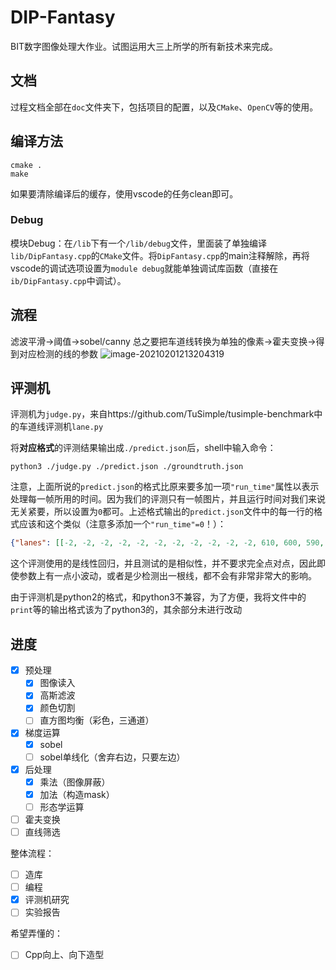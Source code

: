 # DIP-Fantasy

BIT数字图像处理大作业。试图运用大三上所学的所有新技术来完成。

## 文档

过程文档全部在`doc`文件夹下，包括项目的配置，以及`CMake`、`OpenCV`等的使用。

## 编译方法

```shell
cmake .
make
```

如果要清除编译后的缓存，使用vscode的任务clean即可。

### Debug

模块Debug：在`/lib`下有一个`/lib/debug`文件，里面装了单独编译`lib/DipFantasy.cpp`的`CMake`文件。将`DipFantasy.cpp`的main注释解除，再将vscode的调试选项设置为`module debug`就能单独调试库函数（直接在`ib/DipFantasy.cpp`中调试）。

## 流程

滤波平滑->阈值->sobel/canny 总之要把车道线转换为单独的像素->霍夫变换->得到对应检测的线的参数
![image-20210201213204319](https://cdn.jsdelivr.net/gh/I-Rinka/picTure//image-20210201213204319.png)

## 评测机

评测机为`judge.py`，来自https://github.com/TuSimple/tusimple-benchmark中的车道线评测机`lane.py`

将**对应格式**的评测结果输出成`./predict.json`后，shell中输入命令：

```shell
python3 ./judge.py ./predict.json ./groundtruth.json
```

注意，上面所说的`predict.json`的格式比原来要多加一项`"run_time"`属性以表示处理每一帧所用的时间。因为我们的评测只有一帧图片，并且运行时间对我们来说无关紧要，所以设置为`0`都可。上述格式输出的`predict.json`文件中的每一行的格式应该和这个类似（注意多添加一个`"run_time"=0`！）：

```json
{"lanes": [[-2, -2, -2, -2, -2, -2, -2, -2, -2, -2, -2, 610, 600, 590, 580, 570, 560, 550, 540, 530, 520, 510, 500, 490, 480, 470, 460, 450, 440, 430, 420, 410, 400, 390, 380, 370, 360, 350, 340, 330, 320, 310, 300, 290, 280, 270, 260, 250, 240, 230, 220, 210, 200, 190, 180, -2], [-2, -2, -2, -2, -2, -2, -2, -2, -2, -2, -2, 686, 699, 711, 724, 736, 748, 761, 773, 786, 798, 810, 823, 835, 848, 860, 872, 885, 897, 909, 922, 934, 947, 959, 971, 984, 996, 1009, 1021, 1033, 1046, 1058, 1071, 1083, 1095, 1108, 1120, 1133, 1145, 1157, 1170, 1182, 1195, 1207, 1219, 1232], [-2, -2, -2, -2, -2, -2, -2, -2, -2, -2, -2, 755, 794, 832, 869, 904, 938, 973, 1007, 1042, 1076, 1111, 1145, 1180, 1214, 1249, -2, -2, -2, -2, -2, -2, -2, -2, -2, -2, -2, -2, -2, -2, -2, -2, -2, -2, -2, -2, -2, -2, -2, -2, -2, -2, -2, -2, -2, -2]], "h_samples": [160, 170, 180, 190, 200, 210, 220, 230, 240, 250, 260, 270, 280, 290, 300, 310, 320, 330, 340, 350, 360, 370, 380, 390, 400, 410, 420, 430, 440, 450, 460, 470, 480, 490, 500, 510, 520, 530, 540, 550, 560, 570, 580, 590, 600, 610, 620, 630, 640, 650, 660, 670, 680, 690, 700, 710],"raw_file","run_time":0: "clips/0530/1492626409999627292_0/20.jpg"}
```

这个评测使用的是线性回归，并且测试的是相似性，并不要求完全点对点，因此即使参数上有一点小波动，或者是少检测出一根线，都不会有非常非常大的影响。

由于评测机是python2的格式，和python3不兼容，为了方便，我将文件中的`print`等的输出格式该为了python3的，其余部分未进行改动

## 进度

- [x] 预处理
  - [x] 图像读入
  - [x] 高斯滤波
  - [x] 颜色切割
  - [ ] 直方图均衡（彩色，三通道）
- [x] 梯度运算
  - [x] sobel
  - [ ] sobel单线化（舍弃右边，只要左边）
- [x] 后处理
  - [x] 乘法（图像屏蔽）
  - [x] 加法（构造mask）
  - [ ] 形态学运算
- [ ] 霍夫变换
- [ ] 直线筛选

整体流程：

- [ ] 造库
- [ ] 编程
- [x] 评测机研究
- [ ] 实验报告

希望弄懂的：

- [ ] Cpp向上、向下造型